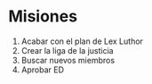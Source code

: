 # Misiones

1. Acabar con el plan de Lex Luthor
2. Crear la liga de la justicia
3. Buscar nuevos miembros
4. Aprobar ED
